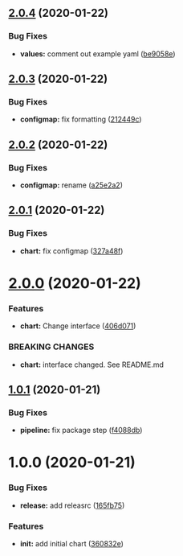 ## [2.0.4](https://github.com/ninjaneers-team/deck/compare/v2.0.3...v2.0.4) (2020-01-22)


### Bug Fixes

* **values:** comment out example yaml ([be9058e](https://github.com/ninjaneers-team/deck/commit/be9058e7403b34ac3b749e27ffc119b4e67a0f4e))

## [2.0.3](https://github.com/ninjaneers-team/deck/compare/v2.0.2...v2.0.3) (2020-01-22)


### Bug Fixes

* **configmap:** fix formatting ([212449c](https://github.com/ninjaneers-team/deck/commit/212449cdd0cc9e516851ef5d87f092a794e8c6e8))

## [2.0.2](https://github.com/ninjaneers-team/deck/compare/v2.0.1...v2.0.2) (2020-01-22)


### Bug Fixes

* **configmap:** rename ([a25e2a2](https://github.com/ninjaneers-team/deck/commit/a25e2a2fdf6931768f9daaa18d27fb2b5724c46b))

## [2.0.1](https://github.com/ninjaneers-team/deck/compare/v2.0.0...v2.0.1) (2020-01-22)


### Bug Fixes

* **chart:** fix configmap ([327a48f](https://github.com/ninjaneers-team/deck/commit/327a48fead6c90e8e27d16583c3cd068ef34efee))

# [2.0.0](https://github.com/ninjaneers-team/deck/compare/v1.0.1...v2.0.0) (2020-01-22)


### Features

* **chart:** Change interface ([406d071](https://github.com/ninjaneers-team/deck/commit/406d071ce24ec447dcacbc60a673ece17ff3f240))


### BREAKING CHANGES

* **chart:** interface changed. See README.md

## [1.0.1](https://github.com/ninjaneers-team/deck/compare/v1.0.0...v1.0.1) (2020-01-21)


### Bug Fixes

* **pipeline:** fix package step ([f4088db](https://github.com/ninjaneers-team/deck/commit/f4088db6b5f4106654e22094337bb6586ad04ee1))

# 1.0.0 (2020-01-21)


### Bug Fixes

* **release:** add releasrc ([165fb75](https://github.com/ninjaneers-team/deck/commit/165fb7586acc775af487589c41fa2a0521b0aa6b))


### Features

* **init:** add initial chart ([360832e](https://github.com/ninjaneers-team/deck/commit/360832e11cbd12d3b320747dae519bd06d439e56))
